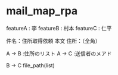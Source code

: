 # mail_map_rpa
featureA : 李
featureB : 村本
featureC : 仁平

件名：住所取得依頼
本文
住所：（全角）

A → B :住所のリスト
A → C :送信者のメアド

B → C file_path(list)